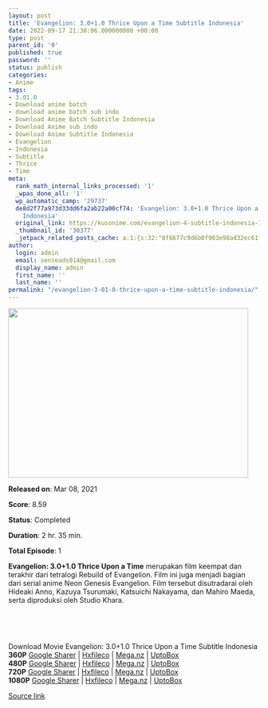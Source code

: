 ```yaml
---
layout: post
title: 'Evangelion: 3.0+1.0 Thrice Upon a Time Subtitle Indonesia'
date: 2022-09-17 21:38:06.000000000 +00:00
type: post
parent_id: '0'
published: true
password: ''
status: publish
categories:
- Anime
tags:
- 3.01.0
- Download anime batch
- download anime batch sub indo
- Download Anime Batch Subtitle Indonesia
- Download Anime sub indo
- Download Anime Subtitle Indonesia
- Evangelion
- Indonesia
- Subtitle
- Thrice
- Time
meta:
  rank_math_internal_links_processed: '1'
  _wpas_done_all: '1'
  wp_automatic_camp: '29737'
  de8d2f77a973d33dd6fa2ab22a00cf74: 'Evangelion: 3.0+1.0 Thrice Upon a Time Subtitle
    Indonesia'
  original_link: https://kusonime.com/evangelion-4-subtitle-indonesia-1/
  _thumbnail_id: '30377'
  _jetpack_related_posts_cache: a:1:{s:32:"8f6677c9d6b0f903e98ad32ec61f8deb";a:2:{s:7:"expires";i:1663496768;s:7:"payload";a:3:{i:0;a:1:{s:2:"id";i:30356;}i:1;a:1:{s:2:"id";i:29844;}i:2;a:1:{s:2:"id";i:30248;}}}}
author:
  login: admin
  email: senseads014@gmail.com
  display_name: admin
  first_name: ''
  last_name: ''
permalink: "/evangelion-3-01-0-thrice-upon-a-time-subtitle-indonesia/"
---
```

<p><img width="481" height="340" src="{{ site.baseurl }}/assets/2022/09/Evangelion-3.01.0-Thrice-Upon-a-Time-481x340.jpg" class="attachment-thumb-large size-thumb-large wp-post-image" alt="" loading="lazy" title="Evangelion: 3.0+1.0 Thrice Upon a Time Subtitle Indonesia" srcset="https://kusonime.com/wp-content/uploads/2021/08/Evangelion-3.01.0-Thrice-Upon-a-Time-481x340.jpg 481w, https://kusonime.com/wp-content/uploads/2021/08/Evangelion-3.01.0-Thrice-Upon-a-Time-300x212.jpg 300w, https://kusonime.com/wp-content/uploads/2021/08/Evangelion-3.01.0-Thrice-Upon-a-Time-768x543.jpg 768w, https://kusonime.com/wp-content/uploads/2021/08/Evangelion-3.01.0-Thrice-Upon-a-Time-520x368.jpg 520w, https://kusonime.com/wp-content/uploads/2021/08/Evangelion-3.01.0-Thrice-Upon-a-Time.jpg 1000w" sizes="(max-width: 481px) 100vw, 481px" />
<p><b>Released on</b>: Mar 08, 2021</p>
<p>
<p><b>Score</b>: 8.59</p>
<p>
<p><b>Status</b>: Completed</p>
<p>
<p><b>Duration</b>: 2 hr. 35 min.</p>
<p>
<p><b>Total Episode</b>: 1</p>
<p>
<p><strong>Evangelion: 3.0+1.0 Thrice Upon a Time</strong> merupakan film keempat dan terakhir dari tetralogi Rebuild of Evangelion. Film ini juga menjadi bagian dari serial anime Neon Genesis Evangelion. Film tersebut disutradarai oleh Hideaki Anno, Kazuya Tsurumaki, Katsuichi Nakayama, dan Mahiro Maeda, serta diproduksi oleh Studio Khara.</p>
<p>
<p> </p>
<p>
<p> </p>
<p>
<div class="smokeddl">
<div class="smokettl">Download Movie Evangelion: 3.0+1.0 Thrice Upon a Time Subtitle Indonesia</div>
<div class="smokeurl"><strong>360P</strong> <a href="https://acefile.co/f/52405976/kusonime-evangelion-3-01-0-webdl-360p-mp4" target="_blank" rel="noopener noreferrer">Google Sharer</a> | <a href="https://hxfile.co/cm62ki2r57ez" target="_blank" rel="noopener">Hxfileco</a> | <a href="https://mega.nz/file/jIQlGS5A#-rNKER-Tr_pihrrj7nE-VNC5kBPR2Y_FeAemTyhzxDc" target="_blank" rel="noopener">Mega.nz</a> | <a href="https://uptobox.com/ratwa35sc9eg" target="_blank" rel="noopener">UptoBox</a></div>
<div class="smokeurl"><strong>480P</strong> <a href="https://acefile.co/f/52405979/kusonime-evangelion-3-01-0-webdl-480p-mkv" target="_blank" rel="noopener noreferrer">Google Sharer</a> | <a href="https://hxfile.co/syghtgz4w069" target="_blank" rel="noopener">Hxfileco</a> | <a href="https://mega.nz/file/mJJlBKxI#ccWWWwu84GGOU5h43JuCb2NfJTO7nHazX0kkUDzH488" target="_blank" rel="noopener">Mega.nz</a> | <a href="https://uptobox.com/eezuwirudmdq" target="_blank" rel="noopener">UptoBox</a></div>
<div class="smokeurl"><strong>720P</strong> <a href="https://acefile.co/f/52405982/kusonime-evangelion-3-01-0-webdl-720p-mkv" target="_blank" rel="noopener noreferrer">Google Sharer</a> | <a href="https://hxfile.co/chad7scab9lv" target="_blank" rel="noopener">Hxfileco</a> | <a href="https://mega.nz/file/GIZTGQoL#pxZRMVwg-aEbLEuC_37VkEQi6ESQs3_3WHqXANj1CN0" target="_blank" rel="noopener">Mega.nz</a> | <a href="https://uptobox.com/b5zifv2a7llp" target="_blank" rel="noopener">UptoBox</a></div>
<div class="smokeurl"><strong>1080P</strong> <a href="https://acefile.co/f/52405985/kusonime-evangelion-3-01-0-webdl-1080p-mkv" target="_blank" rel="noopener noreferrer">Google Sharer</a> | <a href="https://hxfile.co/gk8g2rzftmpi" target="_blank" rel="noopener">Hxfileco</a> | <a href="https://mega.nz/file/bIIRgQ7D#7a5byjZj-8S0_K6tQZ9MAHvl6Hhsd_GgPoa9-wnMA10" target="_blank" rel="noopener">Mega.nz</a> | <a href="https://uptobox.com/2eft8jrn1jmy" target="_blank" rel="noopener">UptoBox</a></div>
</div>
<p><a href="https://kusonime.com/evangelion-4-subtitle-indonesia-1/">Source link </a></p>
